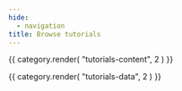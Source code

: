 ```yaml
---
hide:
  - navigation
title: Browse tutorials
---
```

{{ category.render( "tutorials-content", 2 ) }}

<!--TODO: Add or find tutorials about querying replicas/working with data dumps -->

{{ category.render( "tutorials-data", 2 ) }}
